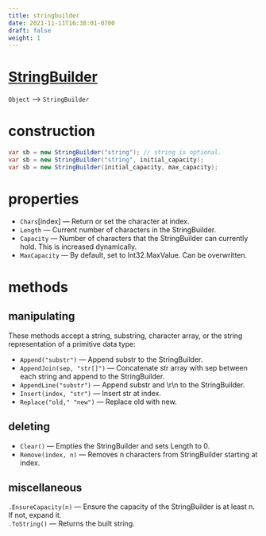 ```yaml
---
title: stringbuilder
date: 2021-11-11T16:38:01-0700
draft: false
weight: 1
---
```


# [StringBuilder](https://docs.microsoft.com/en-us/dotnet/api/system.text.stringbuilder?view=net-6.0)
`Object` –> `StringBuilder`  

# construction
```cs
var sb = new StringBuilder("string"); // string is optional.
var sb = new StringBuilder("string", initial_capacity);
var sb = new StringBuilder(initial_capacity, max_capacity);
```

# properties
- `Chars`[index] — Return or set the character at index.
- `Length` — Current number of characters in the StringBuilder.
- `Capacity` — Number of characters that the StringBuilder can currently hold.  This is increased dynamically.
- `MaxCapacity` — By default, set to Int32.MaxValue. Can be overwritten.

# methods
## manipulating
These methods accept a string, substring, character array, or the string representation of a primitive data type:
- `Append("substr")` — Append substr to the StringBuilder.
- `AppendJoin(sep, "str[]")` — Concatenate str array with sep between each string and append to the StringBuilder.
- `AppendLine("substr")` — Append substr and \r\n to the StringBuilder.
- `Insert(index, "str")` — Insert str at index.
- `Replace("old," "new")` — Replace old with new.

## deleting
- `Clear()` — Empties the StringBuilder and sets Length to 0.
- `Remove(index, n)` — Removes n characters from StringBuilder starting at index.

## miscellaneous
`.EnsureCapacity(n)` — Ensure the capacity of the StringBuilder is at least n. If not, expand it.  
`.ToString()` — Returns the built string. 
